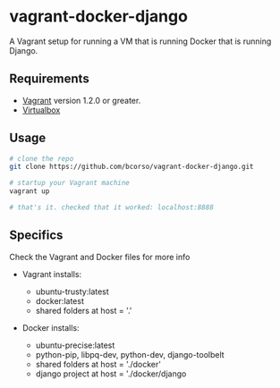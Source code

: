 vagrant-docker-django
=====================

A Vagrant setup for running a VM that is running Docker that is running Django.

## Requirements

* [Vagrant](http://www.vagrantup.com/) version 1.2.0 or greater.
* [Virtualbox](https://www.virtualbox.org)

## Usage

``` bash
# clone the repo
git clone https://github.com/bcorso/vagrant-docker-django.git

# startup your Vagrant machine
vagrant up

# that's it. checked that it worked: localhost:8888

```

## Specifics

Check the Vagrant and Docker files for more info

* Vagrant installs:
  - ubuntu-trusty:latest
  - docker:latest
  - shared folders at host = '.'

* Docker installs:
  - ubuntu-precise:latest
  - python-pip, libpq-dev, python-dev, django-toolbelt
  - shared folders at host = './docker'
  - django project at host = './docker/django  
